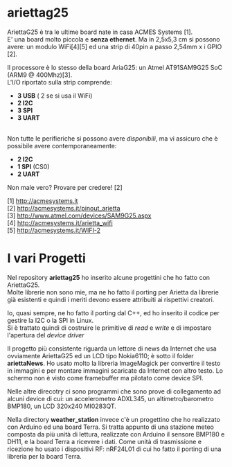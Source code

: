 ariettag25
==========

AriettaG25 è tra le ultime board nate in casa ACMES Systems [1].<br>
E' una board molto piccola e <b>senza ethernet</b>. Ma in 2,5x5,3 cm si possono avere: un modulo WiFi[4][5] ed una
strip di 40pin a passo 2,54mm x i GPIO [2].

Il processore è lo stesso della board AriaG25: un Atmel AT91SAM9G25 SoC (ARM9 @ 400Mhz)[3].<br>
L'I/O riportato sulla strip comprende:<br>
<ul>
<li><b>3 USB</b> ( 2 se si usa il WiFi)</li>
<li><b>2 I2C</b></li>
<li><b>3 SPI</b></li>
<li><b>3 UART</b></li>
</ul>
<br>
Non tutte le perifieriche si possono avere <i>disponibili</i>, ma vi assicuro che è possibile avere contemporaneamente:
<ul>
<li><b>2 I2C</b></li>
<li><b>1 SPI</b> (CS0)</li>
<li><b>2 UART</b></li>
</ul>
Non male vero? Provare per credere! [2]

[1] http://acmesystems.it<br>
[2] http://acmesystems.it/pinout_arietta<br>
[3] http://www.atmel.com/devices/SAM9G25.aspx<br>
[4] http://acmesystems.it/arietta_wifi<br>
[5] http://acmesystems.it/WIFI-2

I vari Progetti
===============
Nel repository <b>ariettag25</b> ho inserito alcune progettini che ho fatto con AriettaG25.<br>
Molte librerie non sono mie, ma ne ho fatto il porting per Arietta da librerie già esistenti e quindi i meriti devono essere attribuiti ai rispettivi creatori.<br>

Io, quasi sempre, ne ho fatto il porting dal C++, ed ho inserito il codice per gestire la I2C o la SPI in Linux.<br>
Si è trattato quindi di costruire le primitive di <i>read</i> e <i>write</i> e di impostare l'apertura del <i>device driver</i>

Il progetto più consistente riguarda un lettore di news da Internet che usa ovviamente AriettaG25 ed un LCD tipo Nokia6110; è sotto il folder <b>ariettaNews</b>. Ho usato molto la libreria ImageMagick per convertire il testo in immagini e per montare immagini scaricate da Internet con altro testo. Lo schermo non è visto come framebuffer ma pilotato come device SPI.

Nelle altre direcotry ci sono programmi che sono prove di collegamento ad alcuni device di cui: un accelerometro ADXL345, un altimetro/barometro BMP180, un LCD 320x240 MI0283QT.

Nella directory <b>weather_station</b> invece c'è un progettino che ho realizzato con Arduino ed una board Terra. Si tratta appunto di una stazione meteo composta da più unità di lettura, realizzate con Arduino il sensore BMP180 e DH11, e la board Terra a ricevere i dati. Come unità di trasmissione e ricezione ho usato i dispositivi RF: nRF24L01 di cui ho fatto il porting di una libreria per la board Terra. 
